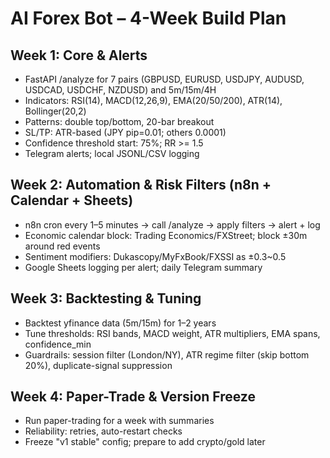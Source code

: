 # AI Forex Bot – 4-Week Build Plan

## Week 1: Core & Alerts
- FastAPI /analyze for 7 pairs (GBPUSD, EURUSD, USDJPY, AUDUSD, USDCAD, USDCHF, NZDUSD) and 5m/15m/4H
- Indicators: RSI(14), MACD(12,26,9), EMA(20/50/200), ATR(14), Bollinger(20,2)
- Patterns: double top/bottom, 20-bar breakout
- SL/TP: ATR-based (JPY pip=0.01; others 0.0001)
- Confidence threshold start: 75%; RR >= 1.5
- Telegram alerts; local JSONL/CSV logging

## Week 2: Automation & Risk Filters (n8n + Calendar + Sheets)
- n8n cron every 1–5 minutes → call /analyze → apply filters → alert + log
- Economic calendar block: Trading Economics/FXStreet; block ±30m around red events
- Sentiment modifiers: Dukascopy/MyFxBook/FXSSI as ±0.3~0.5
- Google Sheets logging per alert; daily Telegram summary

## Week 3: Backtesting & Tuning
- Backtest yfinance data (5m/15m) for 1–2 years
- Tune thresholds: RSI bands, MACD weight, ATR multipliers, EMA spans, confidence_min
- Guardrails: session filter (London/NY), ATR regime filter (skip bottom 20%), duplicate-signal suppression

## Week 4: Paper-Trade & Version Freeze
- Run paper-trading for a week with summaries
- Reliability: retries, auto-restart checks
- Freeze "v1 stable" config; prepare to add crypto/gold later
